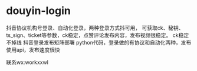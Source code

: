 # douyin-login
抖音协议机构号登录、自动化登录，两种登录方式抖可用， 可获取ck、秘钥、ts_sign、ticket等参数，ck稳定，点赞评论发布内容，发布视频很稳定。 ck稳定不掉线 抖音登录发布矩阵部署 python代码，登录做的有协议和自动化两种，发布使用api，发布速度很快

联系wx:workxxwl
